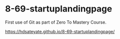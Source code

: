 # 8-69-startuplandingpage
First use of Git as part of Zero To Mastery Course.

https://hdsateyate.github.io/8-69-startuplandingpage/
